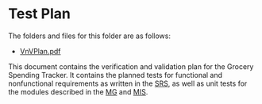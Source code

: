 # Test Plan

The folders and files for this folder are as follows:

- [VnVPlan.pdf](VnVPlan.pdf)

This document contains the verification and validation plan for the Grocery Spending Tracker. It contains the planned tests for functional and nonfunctional requirements as written in the [SRS](../SRS/SRS.pdf), as well as unit tests for the modules described in the [MG](../Design/SoftArchitecture/MG.pdf) and [MIS](../Design/SoftDetailedDes/MIS.pdf).
